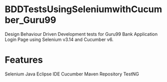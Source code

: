 # BDDTestsUsingSeleniumwithCucumber_Guru99
Design Behaviour Driven Development tests for Guru99 Bank Application Login Page using Selenium v3.14 and Cucumber v6.



# Features
Selenium Java
Eclipse IDE
Cucumber
Maven Repository
TestNG
